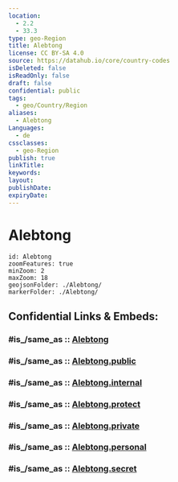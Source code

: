 ```yaml
---
location:
  - 2.2
  - 33.3
type: geo-Region
title: Alebtong
license: CC BY-SA 4.0
source: https://datahub.io/core/country-codes
isDeleted: false
isReadOnly: false
draft: false
confidential: public
tags:
  - geo/Country/Region
aliases:
  - Alebtong
Languages:
  - de
cssclasses:
  - geo-Region
publish: true
linkTitle:
keywords:
layout:
publishDate:
expiryDate:
---
```


# Alebtong

```leaflet
id: Alebtong
zoomFeatures: true 
minZoom: 2 
maxZoom: 18
geojsonFolder: ./Alebtong/
markerFolder: ./Alebtong/
```


## Confidential Links & Embeds: 

### #is_/same_as :: [Alebtong](/_Standards/Earth/Continent/Africa/Africa~Central/Uganda/regions~Uganda/Uganda~North/Alebtong.md) 

### #is_/same_as :: [Alebtong.public](/_public/Earth/Continent/Africa/Africa~Central/Uganda/regions~Uganda/Uganda~North/Alebtong.public.md) 

### #is_/same_as :: [Alebtong.internal](/_internal/Earth/Continent/Africa/Africa~Central/Uganda/regions~Uganda/Uganda~North/Alebtong.internal.md) 

### #is_/same_as :: [Alebtong.protect](/_protect/Earth/Continent/Africa/Africa~Central/Uganda/regions~Uganda/Uganda~North/Alebtong.protect.md) 

### #is_/same_as :: [Alebtong.private](/_private/Earth/Continent/Africa/Africa~Central/Uganda/regions~Uganda/Uganda~North/Alebtong.private.md) 

### #is_/same_as :: [Alebtong.personal](/_personal/Earth/Continent/Africa/Africa~Central/Uganda/regions~Uganda/Uganda~North/Alebtong.personal.md) 

### #is_/same_as :: [Alebtong.secret](/_secret/Earth/Continent/Africa/Africa~Central/Uganda/regions~Uganda/Uganda~North/Alebtong.secret.md)

